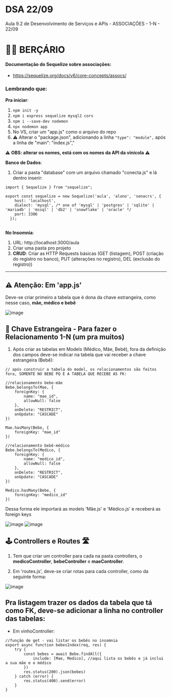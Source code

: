 # DSA 22/09

Aula 9.2 de Desenvolvimento de Serviços e APIs - ASSOCIAÇÕES - 1-N - 22/09

# 👶🏻 BERÇÁRIO 

#### Documentação do Sequelize sobre associações: 
+ https://sequelize.org/docs/v6/core-concepts/assocs/

### Lembrando que:

**Pra iniciar**:
1. `` npm init -y ``
2. `` npm i express sequelize mysql2 cors ``
3. `` npm i --save-dev nodemon ``
4. `` npx nodemon app ``
5. No VS, criar um "app.js" como o arquivo do repo
6. ⚠️ Alterar o "package.json", adicionando a linha `` "type": "module", `` após a linha de "main": "index.js","

⚠️ **OBS: alterar os nomes, está com os nomes da API da vinícola** ⚠️

**Banco de Dados**:
1. Criar a pasta "database" com um arquivo chamado "conecta.js" e lá dentro inserir:

```
import { Sequelize } from "sequelize";

export const sequelize = new Sequelize('aula', 'aluno', 'senacrs', {
    host: 'localhost',
    dialect: 'mysql', /* one of 'mysql' | 'postgres' | 'sqlite' | 'mariadb' | 'mssql' | 'db2' | 'snowflake' | 'oracle' */
    port: 3306 
  });
  
````

**No Insomnia**:
1. URL: http://localhost:3000/aula
2. Criar uma pasta pro projeto
3. **CRUD**: Criar as HTTP Requests básicas (GET (listagem), POST (criação do registro no banco), PUT (alterações no registro), DEL (exclusão do registro))

----

## ⚠️ Atenção: Em 'app.js'

Deve-se criar primeiro a tabela que é dona da chave estrangeira, como nesse caso, **mãe, médico e bebê**

![image](https://github.com/CarolinaSFreitas/api-bercario-DSA-2909/assets/99994934/4500bb07-7a6e-480c-8648-8f77f7dad0e3)

## 🔑 Chave Estrangeira - Para fazer o Relacionamento 1-N (um pra muitos)

1. Após criar as tabelas em Models (Médico, Mãe, Bebê), fora da definição dos campos deve-se indicar na tabela que vai receber a chave estrangeira (Bebê):

````
// após construir a tabela do model, os relacionamentos são feitos fora, SOMENTE NO BEBE PQ É A TABELA QUE RECEBE AS FK:

//relacionamento bebe-mãe
Bebe.belongsTo(Mae, {
    foreignKey: {
        name: "mae_id",
        allowNull: false
    },
    onDelete: "RESTRICT",
    onUpdate: "CASCADE"
})

Mae.hasMany(Bebe, {
    foreignKey: "mae_id"
})

//relacionamento bebê-médico
Bebe.belongsTo(Medico, {
    foreignKey: {
        name: "medico_id",
        allowNull: false
    },
    onDelete: "RESTRICT",
    onUpdate: "CASCADE"
})

Medico.hasMany(Bebe, {
    foreignKey: "medico_id"
})
````

Dessa forma ele importará as models 'Mãe.js' e 'Médico.js' e receberá as foreign keys

![image](https://github.com/CarolinaSFreitas/api-bercario-DSA-2909/assets/99994934/32880fd5-78f8-486d-b894-b1940d3e5c98)
![image](https://github.com/CarolinaSFreitas/api-bercario-DSA-2909/assets/99994934/34cfc322-9541-4059-982d-8d368d2ba71c)

## 🕹️ Controllers e Routes 🛣️

1. Tem que criar um controller para cada na pasta controllers, o **medicoController**, **bebeController** e **maeController**.

2. Em 'routes.js', deve-se criar rotas para cada controller, como da seguinte forma: 

![image](https://github.com/CarolinaSFreitas/api-bercario-DSA-2909/assets/99994934/90745d6a-97ed-4b23-9299-f1f868f48bcd)

## Pra listagem trazer os dados da tabela que tá como FK, deve-se adicionar a linha no controller das tabelas:

+ Em vinhoController:

````
//função de get - vai listar os bebês no insomnia
export async function bebesIndex(req, res) {
    try {
        const bebes = await Bebe.findAll({
            include: [Mae, Medico], //aqui lista os bebês e já inclui a sua mãe e o médico
        })
        res.status(200).json(bebes)
    } catch (error) {
        res.status(400).send(error)
    }
}
````
